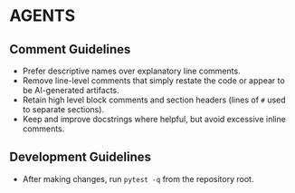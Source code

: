 # AGENTS

## Comment Guidelines
- Prefer descriptive names over explanatory line comments.
- Remove line-level comments that simply restate the code or appear to be AI-generated artifacts.
- Retain high level block comments and section headers (lines of `#` used to separate sections).
- Keep and improve docstrings where helpful, but avoid excessive inline comments.

## Development Guidelines
- After making changes, run `pytest -q` from the repository root.
